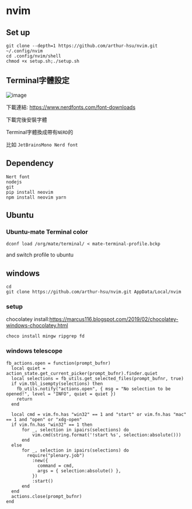 # nvim
## Set up

```shell
git clone --depth=1 https://github.com/arthur-hsu/nvim.git ~/.config/nvim
cd .config/nvim/shell
chmod +x setup.sh;./setup.sh
```
## Terminal字體設定
![image](https://github.com/aaa890177/nvim/assets/127286236/d813b1f6-4bf4-4355-991d-d02bd6061970)

下載連結: <https://www.nerdfonts.com/font-downloads>

下載完後安裝字體
  
Terminal字體換成帶有`NERD`的
  
比如 `JetBrainsMono Nerd font`


## Dependency
`Nert font`  
`nodejs`  
`git`  
`pip install neovim`  
`npm install neovim yarn`  




## Ubuntu


### Ubuntu-mate Terminal color
```shell
dconf load /org/mate/terminal/ < mate-terminal-profile.bckp
```
and switch profile to ubuntu




## windows

```shell
cd
git clone https://github.com/arthur-hsu/nvim.git AppData/Local/nvim
```
### setup
chocolatey install:<https://marcus116.blogspot.com/2019/02/chocolatey-windows-chocolatey.html>

```shell
choco install mingw ripgrep fd
```

### windows telescope
```
fb_actions.open = function(prompt_bufnr)
  local quiet = action_state.get_current_picker(prompt_bufnr).finder.quiet
  local selections = fb_utils.get_selected_files(prompt_bufnr, true)
  if vim.tbl_isempty(selections) then
    fb_utils.notify("actions.open", { msg = "No selection to be opened!", level = "INFO", quiet = quiet })
    return
  end

  local cmd = vim.fn.has "win32" == 1 and "start" or vim.fn.has "mac" == 1 and "open" or "xdg-open"
  if vim.fn.has "win32" == 1 then
      for _, selection in ipairs(selections) do
          vim.cmd(string.format('!start %s', selection:absolute()))
      end
  else
      for _, selection in ipairs(selections) do
        require("plenary.job")
          :new({
            command = cmd,
            args = { selection:absolute() },
          })
          :start()
      end
  end
  actions.close(prompt_bufnr)
end
```
